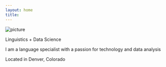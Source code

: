 ```yaml
---
layout: home
title: 
---
```

![picture](https://github.com/natacasey/sentiment_analysis_with_topic_modeling_of_Google_Play_reviews/blob/main/_assets/sentiment.png)

Linguistics + Data Science

I am a language specialist with a passion for technology and data analysis

Located in Denver, Colorado
                         
               
